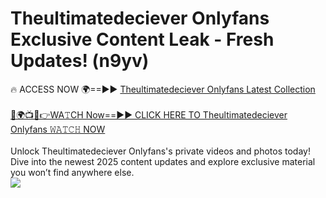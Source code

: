 # Theultimatedeciever Onlyfans Exclusive Content Leak - Fresh Updates! (n9yv)

🔥 ACCESS NOW 🌍==►► <a href="https://tinyurl.com/kvy9nzfs" rel="nofollow">Theultimatedeciever Onlyfans Latest Collection</a>
<br><br>
[🔴🌍📺📱👉WA𝚃CH Now==►► CLICK HERE TO Theultimatedeciever Onlyfans 𝚆𝙰𝚃𝙲𝙷 NOW](https://tinyurl.com/kvy9nzfs)
<br><br>
Unlock Theultimatedeciever Onlyfans's private videos and photos today! Dive into the newest 2025 content updates and explore exclusive material you won’t find anywhere else.
<br>
<a href="https://tinyurl.com/kvy9nzfs" rel="nofollow" data-target="animated-image.originalLink"><img src="https://camo.githubusercontent.com/8a4f000d20f83aca3bf7ec5f350d767afa0574a8a352519fd8cfa583a6f93a33/68747470733a2f2f692e696d6775722e636f6d2f644a486b345a712e676966" data-canonical-src="https://i.imgur.com/dJHk4Zq.gif" style="max-width: 100%; display: inline-block;" data-target="animated-image.originalImage"></a>
<br>
